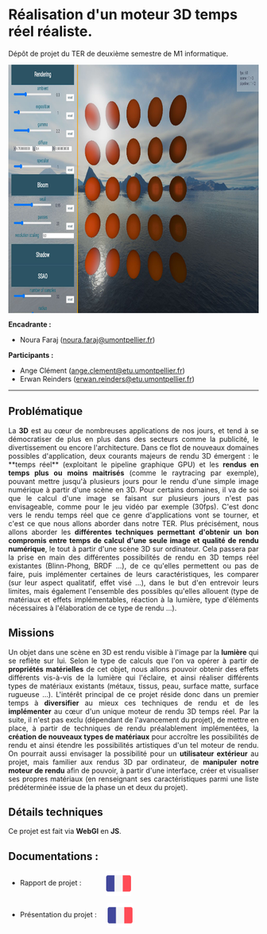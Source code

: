 # Réalisation d'un moteur 3D temps réel réaliste.
Dépôt de projet du TER de deuxième semestre de M1 informatique.

<p align="center">
<a href="http://78.193.65.81/webgl/TER_M1_moteur3D/RECA/">
<img align="center" src="./presentations/RECA.JPG" width="800" height="500"/>
</a>
</p>

<b>Encadrante :</b>    
-  Noura Faraj (noura.faraj@umontpellier.fr) 

<b>Participants :</b>
- Ange Clément (ange.clement@etu.umontpellier.fr) 
- Erwan Reinders (erwan.reinders@etu.umontpellier.fr) 
______________________________
## Problématique
<p align="justify">
La <b>3D</b> est au cœur de nombreuses applications de nos jours, et tend à se démocratiser de plus en plus dans des secteurs comme la publicité, le divertissement ou encore l'architecture.
Dans ce flot de nouveaux domaines possibles d'application, deux courants majeurs de rendu 3D émergent : le **temps réel** (exploitant le pipeline graphique GPU) et les <b>rendus en temps plus ou moins maitrisés</b> (comme le raytracing par exemple), pouvant mettre jusqu'à plusieurs jours pour le rendu d'une simple image numérique à partir d'une scène en 3D. 
Pour certains domaines, il va de soi que le calcul d'une image se faisant sur plusieurs jours n'est pas envisageable, comme pour le jeu vidéo par exemple (30fps). C'est donc vers le rendu temps réel que ce genre d'applications vont se tourner, et c'est ce que nous allons aborder dans notre TER.
Plus précisément, nous allons aborder les <b>différentes techniques permettant d'obtenir un bon compromis entre temps de calcul d'une seule image et qualité de rendu numérique</b>, le tout à partir d'une scène 3D sur ordinateur. Cela passera par la prise en main des différentes possibilités de rendu en 3D temps réel existantes (Blinn-Phong, BRDF ...), de ce qu'elles permettent ou pas de faire, puis implémenter certaines de leurs caractéristiques, les comparer (sur leur aspect qualitatif, effet visé ...), dans le but d'en entrevoir leurs limites, mais également l'ensemble des possibles qu'elles allouent (type de matériaux et effets implémentables, réaction à la lumière, type d'éléments nécessaires à l'élaboration de ce type de rendu ...). 
</p>

## Missions
<p align="justify">
Un objet dans une scène en 3D est rendu visible à l'image par la <b>lumière</b> qui se reflète sur lui. Selon le type de calculs que l'on va opérer à partir de <b>propriétés matérielles</b> de cet objet, nous allons pouvoir obtenir des effets différents vis-à-vis de la lumière qui l'éclaire, et ainsi réaliser différents types de matériaux existants (métaux, tissus, peau, surface matte, surface rugueuse ...). L'intérêt principal de ce projet réside donc dans un premier temps à <b>diversifier</b> au mieux ces techniques de rendu et de les <b>implémenter</b> au cœur d'un unique moteur de rendu 3D temps réel.
Par la suite, il n'est pas exclu (dépendant de l'avancement du projet), de mettre en place, à partir de techniques de rendu préalablement implémentées, la <b>création de nouveaux types de matériaux</b> pour accroître les possibilités de rendu et ainsi étendre les possibilités artistiques d'un tel moteur de rendu.
On pourrait aussi envisager la possibilité pour un <b>utilisateur extérieur</b> au projet, mais familier aux rendus 3D par ordinateur, de <b>manipuler notre moteur de rendu</b> afin de pouvoir, à partir d'une interface, créer et visualiser ses propres matériaux (en renseignant ses caractéristiques parmi une liste prédéterminée issue de la phase un et deux du projet).
 </p>

## Détails techniques
<p align="justify">
Ce projet est fait via <b>WebGl</b> en <b>JS</b>.
</p>

## Documentations :
- Rapport de projet : &emsp;&emsp;&emsp;
[<img align="center" src="./presentations/french.png" width="50" height="50"/>](./presentations/[TER_M1_2022]_Rapport_et_travail-RECA-Réalisation_d_un_moteur_de_rendu_3D_temps_réel_réaliste_en_WebGL-Ange_CLEMENT-Erwan_REINDERS.pdf)

- Présentation du projet : &emsp;
[<img align="center" src="./presentations/french.png" width="50" height="50"/>](./presentations/[TER_M1_2022]-présentation.pdf)

